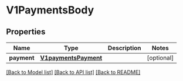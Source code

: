 # V1PaymentsBody

## Properties
Name | Type | Description | Notes
------------ | ------------- | ------------- | -------------
**payment** | [**V1paymentsPayment**](V1paymentsPayment.md) |  | [optional] 

[[Back to Model list]](../README.md#documentation-for-models) [[Back to API list]](../README.md#documentation-for-api-endpoints) [[Back to README]](../README.md)

